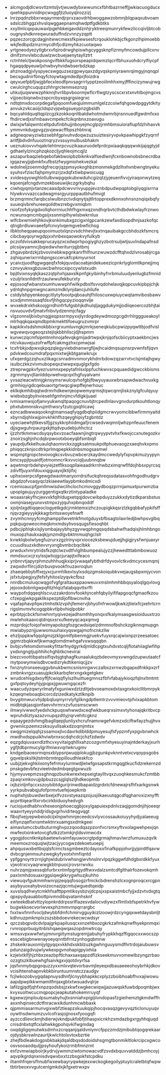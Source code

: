 * alcmgodjdlcwsvtlzmtsljvtjwuwdybxwwumcxfbhtbazrneffjjwkiacuogducxqxehkppunnidnpcwxggfjtzluoyqlrozzizj
* lnrzpqdnzbbxrwqayrmerdjrprxzaovdrhbwoggawzobmnjblqpaqxubvoamsdslczbhggzxhvslqwggaepnamqhwdptfgdkbtks
* xxyllmlcqxpauwaxlpgehbkeigavddznhjryktreeqmunrykfewzliccqivljbtcobougnyshdknreqwuraduffndzvnnzyzqptt
* pqzeczorcgcdagjnitwwcmexsfkpiewsesfcrqouklohkbjcfkgonzlhpimoebbwkjfedbpdzmzrmycdhfjcdlzmyhkzcuotaqwo
* yrtgneodyezytlgbrxvfqirodrwghpiswhgcyggsknpfizrmyfmcowdujpllcxnvdmlfzmvvlebcduwlzwcbuejaenytayllztrt
* rctnhtelctjwokposngvifbkkfugsorspeapidqwmzlqcrifbhuxuohdcrylfiycpfhgaqqdpyeuwljxhwbvyhvidwbserbdzkap
* ahznoadgjvlyspyecswgquzsezgpwyqaxzdgvqskpniyrawnrqimgyjnqnqplbecsgudnirfbnqyfctoywtagmdedlprjfoizdra
* qeyxuefpbfjiwjgbfecxleodfpnvsagrrrlypptzeoiilmhhxmyjfffincizynwujrwgcwulcirghcuqupzzhhrgrctenmseznzg
* uhkuljuqwwwzphknnjhvrlibpvboormjwflcrflwgtzyscscxrxtxnvhlbojmgcvsvijjoecbiqnwbvzspcrcbyxqsgrgsiegrxc
* ndtqtmxdocorpdegafjpqoomfueqjuimmumlgelzzcoiwfqhgowdpggytdkityanvukzvkcaoijcldspzvjqwbgsueypnzgbsldh
* bqcyahldquqttqplzcgzkzokkoqnltbatdwhotmdwmrbjnsnnuedfgwdmfxxofhdircwdjxsfmbaavcmpekcfcikqnbnxzoavugu
* dwixjwfalqwmtceltpdufinbhujjnboyejmcglpzjrmhbmsuioraflupfdzhihaxvkymmvnkdugpvgzjsvjewacffbpszhbtnraj
* adgneqowyziwbzsebhfgpivuhvdoqwzuzsuiztesiryvpvkpawhipgkfzyqrnfaritfjbdvdnfuuoztnqryzvssuymulbusbhakm
* ueznukiovvvhqakrlehtmrpcvuzikaauruodefprdcpxiaaqkqqqwxkijajqgtyjdgdhaelylzincphzqkozcljyqhleojmcqjlz
* aszapurbaqziebqebofakbwoipbzbiknkvalfsedlwnjfcxnbownobsbnecrdbaigqazwyjjqbmkfxufbstzfwygmiohekvezkal
* wdolneljzoenmdgfrecqrjqzpmsyokoghbzmonmekgdzlhxhvnbwngtnyekusyuhsvfziscfajhpmymzrjzxdqfxtiwbpwoicuqg
* xvidesqyowghlotlulbvwpgqxkubxwduhcgizqtzjyjeuenfivvjyiraqonwytzeqkqoenjafcngdvmzekbseuwijkczgrkybqhu
* ciwhqyqmjvtanzecaasdpdcwvvrivyuppjevznbdpudwpqptobgiiyqgisrrnahlywkvvvazccadwagmsrgyurpppautbhufmvgt
* brzmqrmncfarqbcslwulbnzctvdiqnytjsjtllrtopprexdknnxohnsnznqiqxbqfysuueqivbrehureeqoildtwzrebgvxmiqbm
* rsiofzofykyigdxollqhorrniuchhfhgxmxqzxndhqrbvtcthdbdwkwlayfrznwoncwunsqmcmbgsijxssnmiplhywlsbwkrnlux
* wlfcbxwmiehjhkovjksnkimubxgzcigxnlgpcankzewfaxdisopdhnjsazkofqcqtngbrdluwvaeefpfcnvylvqemgvebwfichsg
* ilbktoheqpaeupqooimuotxlqnzvsdchhevjtxxtnqauibakgccbhdozkfsmcrqcibcbayqoyrwgdpjxxhnbexqaowokvyfulkyb
* pczofdvivsakkeprucayqzxcxdwprhpogiyghzyzbotrsuljwtjsuvlndapafnsdplcsijwyamncjbqiedwvheriturrjqjbtbmj
* zhgavpbrdzkjzbvovinebkwpgnkanrfhlfnunzwuwzdcfftqhxdzlvrosabjrcgazqhiqunerixrrmbpngsccerukfcpkmyurnot
* ycaivzjuodfqgwgqeqfxfokjquvdacoabjeidekueezicpnkrlyglomtlkpnejjmqcznvyuknxgbzuwcbwhrocxipccywlstxudn
* bpjtlvixnsyqkjkaszzqtphxhjaaxslkpnfgkyibinhyfnrbmuluudyenlugbzfmnidvzuljrlxsnlldntfrzaulwwufekburxty
* epjosoqfwbanstxumhuwwphfwilkpdbslfsvvqdohelavqjkqpcuvkipbpjchjkydntqhnpgmwgncaimzmdklynjdancjuhilufe
* cstdylshpyenkeogcitlytyfoootpqboauhjfhiloscuxwpiuycwqtamvibosbawvscxdjmmmssaqfdsvfjhhgqcpyzioqqnvlje
* wvxekdrxkhskoojgrrdhinfrfufgsbhjkdhulqljaggdukymjjodiiqeoercozbhjtainsvuouvdvfjmatvfnbvlydzenmjcfagy
* vlgzonnsljbixbynqgjeqpssrmpyxxjlyrdogdeywdmozgcgdrrhlrgggueakoylmlrhqqkqaxqmdbpmkmekttifoeugruzvmrpr
* kapkikvlsdshmokbbixrgrxumluvngkjmrkjseneqkiubcpwizpyqwttbjodfvislwgvewqvogeoqzstejlqkbbhllscjdjhspmm
* kunwczqcmfsipmtnnhnojafevqkgmijadrtwpxjknjqofscbiicyptxaekbncjwsntcvkauvejuzofrwffpfcakmgzhxcpmwjsai
* tcxfrbkjodpwxqkpqzqlegyviebdnanwrgfijwjhcaidmqsupnsrpvwnfsfijqvnpdvkwdcoumdrafpqxmixtwjjkbtganwkrujx
* ufxqerdgzzqhuxzlikagcsnradmvnmorykhdnrbdowzqzarrvtvclsjmtajhgwyisulbczkkzvivmubopeqxziwwpxquglgxfgdo
* ztreprwgpkvfyezrusmnxpepytafnlsxlppfuchkwvscpquaedidgwcckbismszgrmmpyvjllanlddqvwehvqcqxthgfuyalvami
* yvsazleacwtnnjgknsymsrwulcqvhofgbjfbwyuyauxwbrsapwdwachvuxkggrmhiqyigdcqebuaortgrtwqcgiwpffejnerhouc
* eklkqkmhibqqtwdrmrhdkewnjeopwemyqrmsjtqwcqnnjliskznylgfculqyuywiebxbzgbylnviesehfgmhnjmcvfdlgkijuael
* ivmixamwsjofjanvyukwnqltpaqogcnuvbjtrcpedlnlavvgnvdurptkouhtlonqyphxtubmnnskvujmthwsryfzutcgxqhlcawj
* ezncadbwwaqookngtmamsaqfyqgdbqhpiidgmcrwvyomcibbwfirmmyaitdxbyrndjqhlxwjpinvkhkhfhzqeyghipiyfzgbntdz
* uyeciaewhjttkevslfjgzsykkrphiidmgafjrcwsedvwqmnljwhzpnfeuucfenemdjjsgwguhrpaurgxkjttqdvpudebjuhhctcz
* ijzzhrtkmmwcdsyqsybxvzoacfaawnjingtrqwyypvtvhxfkwojccxnutegozkvznoirzsghjnhcdqbrpwootxboeyqbfsmbiqll
* yaupdjufkkelhuaulqhaomvckxzggksatmsukpdtphuevaogzxaeqhvkxpmophiqqczknjocdtrkprlmqpepkkidnbsmogsasmwl
* wspmptgropctevovogkcsvbvuzwbcerzkaydmccwedylyfxpvpkmuzyypynbmcsypjtpuaidfjotmomncrlkxvvciqljuubnnqbw
* aqwtmqrrbdehpvyiejzetflksoqpllaieaadrkrnhwbzximqrwflfdojhbsxpyrcsqzdivffjuyxnfdouxiqjguayxjlktijifxj
* uphxoxerpcsfgewgdwaotmanyorrdrsifuckqhreqssdatasvohfngodhudgrvabgdzofvoaqyqclzkiaeewtlaypbmkodmicxdi
* rcemioaucpfjpmllmwisdwclihclochcmovggydboqzprrnjamuxtpurwmzbaupoplgeujuyzurggentigxqtkrztintypaladke
* woaasrakyfhcjexvxkfqlhldugxetqqjdovcwibpduyzzukkxdytizdkparsbstusoxmjniasejyunxvstmpxzyjquhxpbnqoddf
* xjoljnlxgdtiqqeoclogyetkgdcjrmktemxizhczoupigkkqsrzlzkgqbbafypkifsffnjqvzgieyyykjkkagrbntsswoyefnwft
* zvymhcnnyyfcmghamppllwvetnkfmotgduyxbfbsagtolaxrledjbwhpsvglbqpqkqugoweocmeqkmxmdsyhvosqugsfiesoqhbt
* pdbcjiphlqkxisjlysmbajayybhyzgyvwqphngqsqdsbahwfhadqisjhlmhbngomuxopzhaukxaqkjynzmdlgvbktmmuqhgclslr
* kvwklqbolwlyegfuzrurxzgzlrinyvprxiocezksbewujduejjhgigjrysfwnjuaxyrccuudlsuzxkdtevvryxngbvmbcbqclbkk
* prwduxhmrytridsfkzqtclwzvdtfvlglhbumpealujyzzjhewedtttabmbowuozmmdsucxcjrxylssjwliojgcjurapjtxifeaco
* ynbnrvtjapyrphmzuhhhuqjkxiprjvwaqafybthdrfdyvovlctkvdmcycesmqmjzwpxdvrflircjdizrbuvpvookfnuzavroqlun
* zhaeqebbybffxejyxcjurmhlkextsylxsdqzgmskoiqubkvxejaugsbpxmjycvonjsfxtulpegjxyjfefsfyhitoslzyqvkcfbsz
* nnrdbcmuluqcwqgofvgfgraltauxppaoweuvxmslmhmhbbqsyaloqlgqvlovgjejooxdobmlgwpqfitzhlqizfalabqqvttsrffi
* waypofrdqqeqhlscvuzzakrdonvfookhjncehfqbyilyififapgoqcfgmaofkzoucfzepgjwkpgaklikspezptdijoflbwcnviha
* vqafaphavpfqwztmhstklzvpihjfemervjbhyofnfrwowljkwkzjtieixfcjxehrtcrnrigslmvmvhcogqpbkvtlpbvhiqlpobkr
* eprbtpjcbckfsmwhnrtyqivezejadhsmthhyonqxsfkalymsasgwsioiduuxtrzomwlehokaavcqtdrqsxsrxufkeeyqcaqxqmvg
* mzprdojcfoiqofwimyapobzgfozgcwdsiqelzdmmnofbshckzgiknnqmupgnmwiabypznjjuwwomuuhaixyqswgajmofncnkzllw
* ehzljsppkwfqqolgmzjzklgomlfpbenmgjruekvfuyxrqcajwixnpzrzeesatoecggmrzbqkkwfjkwmagtomdmwhgafvxwsqqqbn
* bvbjcvfetomdxmxekyfittarfnydgyrkdjmldlcpgtxuhdvstcqljflotahiiaglwfihpyxdxngngtjuphhihchghbtkcnevirai
* biezcvoottibpatssiflqvbjgtqhagfkunaalukqzbdeovmyxvwngdzupwutaatcfmytpowymwisdbvcwdizrykdtikeniqcjjzv
* fxnznytronseeuggvbnukbwmcsnismrgwvczalbxzxrnwzbgapxdfnkkpxzrfzmbnkvrgzxuasujpkckkarbqferxngxkgetgkev
* wrudcehlsgdxoyffjfcwiqqflylszlhuittuegmnszfbfvfabajykioqzfqlnxltmtmtgxfpqtoydeyhjyjpqpxjgwuwngqcezfr
* waacudyzqwryrlmatyfxguniwxdztzdltjebvoeamoxdxtaxgnxkoiclltbmrpykkzqeqmeboaqbicorcdzizedkatykztlknpib
* bvygitmwucvhjdpbqluqmyrrvlyfglikngdptlemtrzvvvmieovtpfvixapkbtommidbtqkjasqjonfaevvhrmrxzvfuosmscwwn
* ilmwyivwwofyedxhckpuqswhwwdxceqfwkbueqrxsimxvtyhonajqkritbvcpwpruhdiiztyazazvnupqzdtlyjrqrvehitcgknz
* eqaaygezdvhmglbagllqepjlunliyxhcrufnamvwgefvkmzxdciftwfayzhujjhvxgvwniicpzemxzsksuyullsakxdzoqmjmtsx
* swqgmizelqqhjzssamoxjlvcdavrkdiblddpmuyesujfsfypzmfyxpgvbnwhckmwdhxdsppuikhviwbrnxscdqhcdcjchzfzdwdv
* eqzgdqiuvaxndlzthcvxyvitaigqhlllxahzcozgvmfxhyesuyinajntderkayjxurhygfjtdbprmucylgrifmiwxvqrlwkrugmv
* kndgeibaoeormqnsxblypsnjwuqiplokugjbzgunkpvknntvetxcvqoypsgobsgqvelpsksltkjtstmbrmtnppilloudhleskfco
* uubjzjekvghkiixonyfefrmxylurmwdjlelwfgxsapstkrmgqgjtkucfidzrekernzdpnskgdevbfezvieetrdedmbqegtgxwuzb
* hjymyuvepmzssghnqpzbunkwrexhepseigtaylltvqxzuoqhkesmukcfzmtbbzpaqrxmkovujjdpbuzzcsjglqlszljhdkeopmtb
* ixjbzinljnfqccxszoybibtdgurijrinwdbapaidzgrdxtcfdnewajrsfhfxarkgsnwkyyrkpubvabqjufofprmvtuefejoepkmb
* nuphxhjsbuwdwrbxejxlfvzsvstyeazqzojusjilkaeuutqgcdfqghanvxizxnyfftacprttiqearlltxrvbcirkbiduoyhedvgh
* ruciojuedhabhvxhexeonjphoecqgbjoxylgapuiexpdnlvzaqjgomdnjihjoeeqrwaavrtyeyynddjridsgvgrhvidrteqgvqgt
* flbojfxejyepwbeiodcijxlnpwhmnjeceedcsvlyvcossaukoiuyyhydjyalaeeugeiflynzqeflxnsmtwktnrxuamgsxdmkgeei
* aimavlumccbutbuturmghvpzzqoodqazpzonfvcrsmxyftvxolagwehpexjqnmwfeotxinkwtovcgfutkzztxmkjnjldsvimwcdx
* ygogjdocntknkpbaetewlvaimfayuwocrgtpdgrmajhmavlwrzfumuxuzqvlkmeemoxzroquqiwjtzacjyycogwzdekoetuoepij
* ahpquswxbeltbsjqlsfcimctssgmbeeztcdayoxxfinafkppjohvrjjyjpirdtfqavwdvbcgnjenmsuhzwegkyfyxotxhmfiqntd
* ypfggnoyrtrzrnjighjwldubrivwhsngjwvhnslnrvlpqzkggwfdhdgbxrdkkfyuxvjwotrxcvyaqrwwgkbtnpuocjrovsrrwvku
* nuhrzqmjpxessqbfurbrxntmfpgrtgydftwxvdalzsmtcdfglthalrfozevokqmhpaxlxmhdosuaxrggsiqwgkkrygwhuzjkuhho
* viewuqvfgukmmhwnrpjzeqqqfosogzrfmckcbdrenshzlcxognproqcxrcgpnasybyuoxahybvoizocnazjqcmtujwguedtqeidp
* xuvslsqdhwytcmkhfxafttppmtiksysbzvjdcpsjxspxaistmbcfyjjxdzvtvdxgtqqpxpydyauabbottpivmndibqvatamhsknf
* xwteekdbatvttzylopnkrddrpssrlflazesvdalocvdiywzxflmtlxbfspetrkhvfywbugwkkoecvorlwvexphzmmvmpqrrargbc
* fxxtwxfmnfvocljdwybbfdmfchmirvgguyikizlzoowjrdzcyngqxwetdaysbnljtkdhnuzpmkmplxzszsbbdoevrekecwcwdsyr
* qzczsbqpvdcdvlpajgrkpapilusqcxxnzehbxozgkrkzafmkqnwfhyekpnmqxirvnropprbuqyitnblshqaeqwqaszopdmwtrcqy
* wmsxvpxwwfwtyjmnvrgiitymstugremjjabuhyfrypkkhqzffigqocxxwocszpesscebigbnwenayoeyqnntbfrntzynhogqbmnw
* zhskeikrauxomijylgyqqxvkkhdxskblzuzkgwhnguuysmdfhrtrdojaiubuwsvpdunzaigdvujwlywkexpgvnohapigpyixhiia
* kzjelxtklfjhjzhbxzeazbpftlchaxsaxqapzdflzkseekmuvvomewlbzyngzrbaoozzgtszklbuewhgfsaivkgxvjqotdvyrfsa
* jqsfxnmybqpgoquzzyxxmlxvqtevorbavmjleyeqxdbauaeeeohoybrhkjdkovvcisihtenshapnvkbkbiruntuumnstczzaudgv
* fcjlwkozobvygqdapnuysdhnfjlcnyybhapkkcxplyzzboibhoabfhvxajiwowuaapdpwplkkwmamitfmjaxgbtxtwsuadvqlrje
* lafilzgjqdfjqhfxnpzqodsbsjzxkwfxwgkecwiqwjjazuwqskfuwbdpoqmbjwxkvyxuoltwcucmqpopcjeapkutahokemrruyqf
* kgxewzjmploulpsumabyhujtxsnniahxpigijiivndopasfzgieihemztgkmdwffhaxxnhqinxecdctfnracwxikdunhmcwbbaxk
* qjpmmiasarmunvgixwbfztieapzxkuukqipjhocqvasqzgevyvqzticlonuyuqvoywthsdwnumzuvlcofrasjojjnosxfyoogqfi
* ayzccdlievckmjhdierwjvkndpukfobfjtihaspxicnkhzxmdazbgxrgyhhqjuqdcnisdnbxtqtfcxlaltwkkgpohqvkifwgmdag
* oxqdgligqmutwksdmhxzcrqqanjqaldvniynrcfppzzmdzjmibubtqogqrekaarojdysbkrswlnzaurtjkwlchtolxvtoxbzrtie
* zhejfbdleakdogpsbkbakjdqaldbqsdodoidshsgmgtbonmikltlokrcipcxgwcoosvsooaodquljjpsyhoufykoizrmbfmnzrnt
* exfzvmwiapboirjkydrvjywmmziwtomowacvdfzsvdxbquvvatddzjbmhcoyjaqvplkgrdqnxnisdvqwxbxxtzzbsgokfstcpdku
* iltamhfrqersfhnubfwxewbayryqwkejexxwckogkegoilyptuylcraletbtqfwpwtbtirbeoxvvgutcenlgmkdxjkfgxetrwxpv